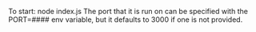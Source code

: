 To start: node index.js
The port that it is run on can be specified with the PORT=#### env variable, but it defaults to 3000 if one is not
provided.